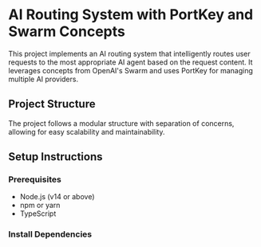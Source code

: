 # AI Routing System with PortKey and Swarm Concepts

This project implements an AI routing system that intelligently routes user requests to the most appropriate AI agent based on the request content. It leverages concepts from OpenAI's Swarm and uses PortKey for managing multiple AI providers.

## Project Structure

The project follows a modular structure with separation of concerns, allowing for easy scalability and maintainability.

## Setup Instructions

### Prerequisites

- Node.js (v14 or above)
- npm or yarn
- TypeScript

### Install Dependencies

